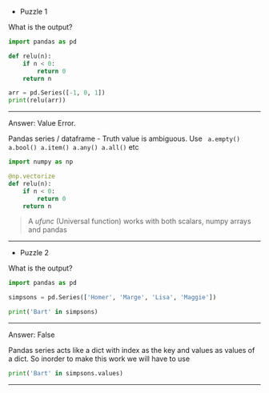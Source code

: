 - Puzzle 1

What is the output?

```python
import pandas as pd

def relu(n):
	if n < 0: 
		return 0
	return n

arr = pd.Series([-1, 0, 1])
print(relu(arr))
```

---

Answer: Value Error. 

Pandas series / dataframe  - Truth value is ambiguous. Use ``` a.empty() a.bool() a.item() a.any() a.all()```  etc 

```python
import numpy as np

@np.vectorize
def relu(n):
	if n < 0: 
		return 0
	return n

```

> A _ufunc_ (Universal function) works with both scalars, numpy arrays and pandas

---

- Puzzle 2

What is the output?

```python
import pandas as pd

simpsons = pd.Series(['Homer', 'Marge', 'Lisa', 'Maggie'])

print('Bart' in simpsons)
```

---

Answer: False

Pandas series acts like a dict with index as the key and values as values of a dict. So inorder to make this work we will have to use 

```python
print('Bart' in simpsons.values)
```

---
